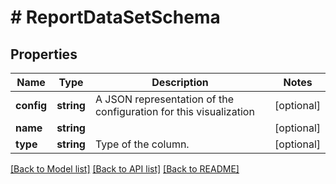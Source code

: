 # # ReportDataSetSchema

## Properties

Name | Type | Description | Notes
------------ | ------------- | ------------- | -------------
**config** | **string** | A JSON representation of the configuration for this visualization | [optional]
**name** | **string** |  | [optional]
**type** | **string** | Type of the column. | [optional]

[[Back to Model list]](../../README.md#models) [[Back to API list]](../../README.md#endpoints) [[Back to README]](../../README.md)
